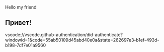 Hello my friend
## Привет!
vscode://vscode.github-authentication/did-authenticate?windowid=1&code=55ab50109d45abd40e0a&state=262697e3-b1ef-493d-b198-7df7e01a9560

